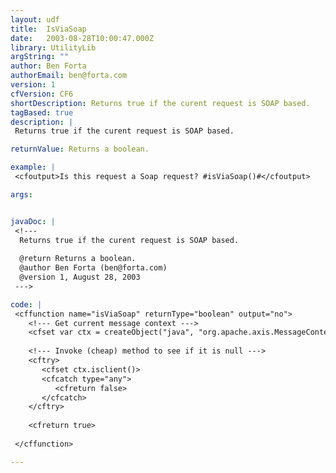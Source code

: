 ```yaml
---
layout: udf
title:  IsViaSoap
date:   2003-08-28T10:00:47.000Z
library: UtilityLib
argString: ""
author: Ben Forta
authorEmail: ben@forta.com
version: 1
cfVersion: CF6
shortDescription: Returns true if the curent request is SOAP based.
tagBased: true
description: |
 Returns true if the curent request is SOAP based.

returnValue: Returns a boolean.

example: |
 <cfoutput>Is this request a Soap request? #isViaSoap()#</cfoutput>

args:


javaDoc: |
 <!---
  Returns true if the curent request is SOAP based.
  
  @return Returns a boolean. 
  @author Ben Forta (ben@forta.com) 
  @version 1, August 28, 2003 
 --->

code: |
 <cffunction name="isViaSoap" returnType="boolean" output="no">
    <!--- Get current message context --->
    <cfset var ctx = createObject("java", "org.apache.axis.MessageContext").getCurrentContext()>
     
    <!--- Invoke (cheap) method to see if it is null --->
    <cftry>
       <cfset ctx.isclient()>
       <cfcatch type="any">
          <cfreturn false>
       </cfcatch>
    </cftry>
 
    <cfreturn true>
 
 </cffunction>

---
```


